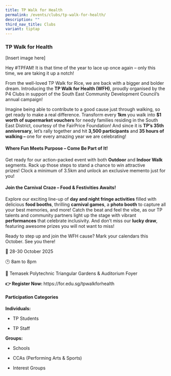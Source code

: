 ```yaml
---
title: TP Walk for Health
permalink: /events/clubs/tp-walk-for-health/
description: ""
third_nav_title: Clubs
variant: tiptap
---
```

<h3><strong>TP Walk for Health</strong></h3>
<p>[Insert image here]</p>
<p>Hey #TPFAM! It is that time of the year to lace up once again – only this
time, we are taking it up a notch!</p>
<p>From the well-loved TP Walk for Rice, we are back with a bigger and bolder
dream. Introducing the <strong>TP Walk for Health (WFH)</strong>, proudly
organised by the P4 Clubs in support of the South East Community Development
Council’s annual campaign!&nbsp;</p>
<p>Imagine being able to contribute to a good cause just through walking,
so get ready to make a real difference. Transform every <strong>1km</strong> you
walk into <strong>$1 worth of supermarket vouchers</strong> for needy families
residing in the South East District, courtesy of the FairPrice Foundation!
And since it is <strong>TP’s 35th anniversary</strong>, let’s rally together
and hit <strong>3,500 participants</strong> and<strong> 35 hours of walking – </strong>one
for every amazing year we are celebrating!&nbsp;</p>
<h4><strong>Where Fun Meets Purpose – Come Be Part of It!&nbsp;&nbsp;</strong></h4>
<p>Get ready for our action-packed event with both <strong>Outdoor</strong> and <strong>Indoor Walk</strong> segments.
Rack up those steps to stand a chance to win attractive prizes!&nbsp;Clock
a minimum of 3.5km and unlock an exclusive memento just for you!</p>
<h4><strong>Join the Carnival Craze – Food &amp; Festivities Awaits!&nbsp;&nbsp;</strong></h4>
<p>Explore our exciting line-up of <strong>day and night fringe activities</strong> filled
with delicious <strong>food booths</strong>, thrilling <strong>carnival games</strong>,
a <strong>photo booth</strong> to capture all your best memories, and more!
Catch the beat and feel the vibe, as our TP talents and community partners
light up the stage with vibrant <strong>performances</strong> that celebrate
inclusivity. And don’t miss our <strong>lucky draw</strong>, featuring awesome
prizes you will not want to miss!&nbsp;</p>
<p>Ready to step up and join the WFH cause? Mark your calendars this October.
See you there!&nbsp;</p>
<p>📅 28-30 October 2025</p>
<p>🕑 8am to 8pm</p>
<p>📍 Temasek Polytechnic Triangular Gardens &amp; Auditorium Foyer&nbsp;&nbsp;&nbsp;&nbsp;</p>
<p><strong>👉 Register Now: </strong><a rel="noopener noreferrer nofollow" target="_blank">https://for.edu.sg/tpwalkforhealth</a>
</p>
<h4><strong>Participation Categories</strong></h4>
<p><strong>Individuals:</strong>
</p>
<ul data-tight="true" class="tight">
<li>
<p>TP Students</p>
</li>
<li>
<p>TP Staff</p>
</li>
</ul>
<p><strong>Groups:</strong>
</p>
<ul data-tight="true" class="tight">
<li>
<p>Schools</p>
</li>
<li>
<p>CCAs (Performing Arts &amp; Sports)</p>
</li>
<li>
<p>Interest Groups</p>
</li>
</ul>
<p></p>